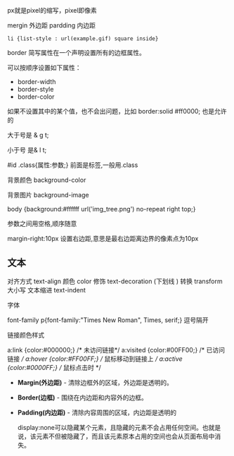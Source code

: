 px就是pixel的缩写，pixel即像素

mergin 外边距   pardding  内边距

```
li {list-style : url(example.gif) square inside}
```

border 简写属性在一个声明设置所有的边框属性。

可以按顺序设置如下属性：

- border-width
- border-style
- border-color

如果不设置其中的某个值，也不会出问题，比如 border:solid #ff0000; 也是允许的

大于号是 &  g t;

小于号 是& l t; 

#id   .class{属性:参数;}    前面是标签,一般用.class

背景颜色   background-color

背景图片 background-image

body {background:#ffffff url('img_tree.png') no-repeat right top;}

参数之间用空格,顺序随意

margin-right:10px   设置右边距,意思是最右边距离边界的像素点为10px

## 文本

对齐方式   text-align 颜色 color   修饰 text-decoration (下划线  )  转换 transform 大小写   文本缩进 text-indent

字体

font-family     p{font-family:"Times New Roman", Times, serif;}    逗号隔开

链接颜色样式

a:link {color:#000000;}      /* 未访问链接*/
a:visited {color:#00FF00;}  /* 已访问链接 */
a:hover {color:#FF00FF;}  /* 鼠标移动到链接上 */
a:active {color:#0000FF;}  /* 鼠标点击时 */

- **Margin(外边距)** - 清除边框外的区域，外边距是透明的。

- **Border(边框)** - 围绕在内边距和内容外的边框。

- **Padding(内边距)** - 清除内容周围的区域，内边距是透明的

  display:none可以隐藏某个元素，且隐藏的元素不会占用任何空间。也就是说，该元素不但被隐藏了，而且该元素原本占用的空间也会从页面布局中消失。

  